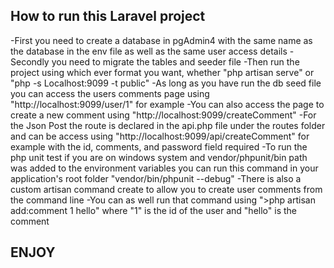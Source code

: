 ## How to run this Laravel project

-First you need to create a database in pgAdmin4 with the same name as the database in the env file as well as the same user access details
-Secondly you need to migrate the tables and seeder file
-Then run the project using which ever format you want, whether "php artisan serve" or "php -s Localhost:9099 -t public"
-As long as you have run the db seed file you can access the users comments page using "http://localhost:9099/user/1" for example
-You can also access the page to create a new comment using "http://localhost:9099/createComment"
-For the Json Post the route is declared in the api.php file under the routes folder and can be access using "http://localhost:9099/api/createComment" for example with the id, comments, and password field required
-To run the php unit test if you are on windows system and vendor/phpunit/bin path was added to the environment variables you can run this command in your application's root folder "vendor/bin/phpunit --debug"
-There is also a custom artisan command create to allow you to create user comments from the command line
-You can as well run that command using ">php artisan add:comment 1 hello" where "1" is the id of the user and "hello" is the comment


## ENJOY
